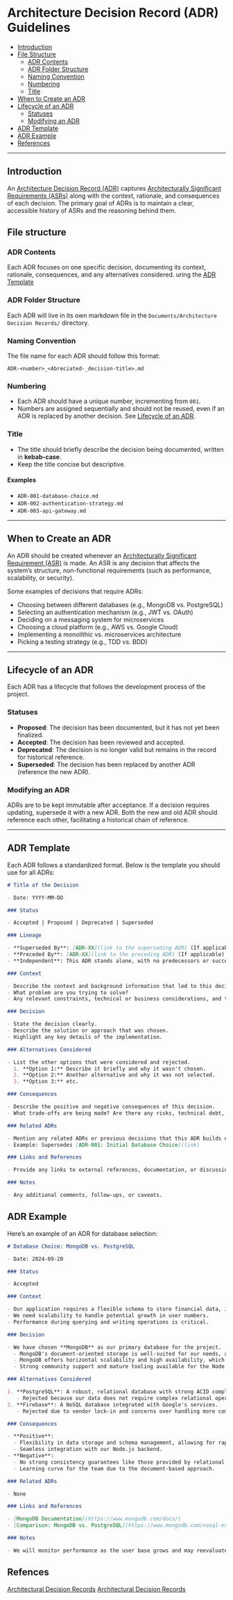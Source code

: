 # Architecture Decision Record (ADR) Guidelines

- [Introduction](#introduction)
- [File Structure](#file-structure)
  - [ADR Contents](#adr-contents)
  - [ADR Folder Structure](#adr-folder-structure)
  - [Naming Convention](#naming-convention)
  - [Numbering](#numbering)
  - [Title](#title)
- [When to Create an ADR](#when-to-create-an-adr)
- [Lifecycle of an ADR](#lifecycle-of-an-adr)
  - [Statuses](#statuses)
  - [Modifying an ADR](#modifying-an-adr)
- [ADR Template](#adr-template)
- [ADR Example](#adr-example)
- [References](#refences)

---

## Introduction

An [Architecture Decision Record (ADR)](https://en.wikipedia.org/wiki/Architectural_decision) captures [Architecturally Significant Requirements (ASRs)](https://en.wikipedia.org/wiki/Architecturally_significant_requirements) along with the context, rationale, and consequences of each decision. The primary goal of ADRs is to maintain a clear, accessible history of ASRs and the reasoning behind them.

## File structure

### ADR Contents

Each ADR focuses on one specific decision, documenting its context, rationale, consequences, and any alternatives considered. uring the [ADR Template](#adr-template)

### ADR Folder Structure

Each ADR will live in its own markdown file in the `Documents/Architecture Decision Records/` directory.

### Naming Convention

The file name for each ADR should follow this format:

`ADR-<number>_<Abreciated-_decision-title>.md`

### Numbering

- Each ADR should have a unique number, incrementing from `001`.
- Numbers are assigned sequentially and should not be reused, even if an ADR is replaced by another decision. See [Lifecycle of an ADR](#lifecycle-of-an-adr).

### Title

- The title should briefly describe the decision being documented, written in **kebab-case**.
- Keep the title concise but descriptive.

#### Examples

- `ADR-001-database-choice.md`
- `ADR-002-authentication-strategy.md`
- `ADR-003-api-gateway.md`

---

## When to Create an ADR

An ADR should be created whenever an [Architecturally Significant Requirement (ASR)](https://en.wikipedia.org/wiki/Architecturally_significant_requirements) is made. An ASR is any decision that affects the system’s structure, non-functional requirements (such as performance, scalability, or security).

Some examples of decisions that require ADRs:

- Choosing between different databases (e.g., MongoDB vs. PostgreSQL)
- Selecting an authentication mechanism (e.g., JWT vs. OAuth)
- Deciding on a messaging system for microservices
- Choosing a cloud platform (e.g., AWS vs. Google Cloud)
- Implementing a monolithic vs. microservices architecture
- Picking a testing strategy (e.g., TDD vs. BDD)

---

## Lifecycle of an ADR

Each ADR has a lifecycle that follows the development process of the project.

### Statuses

- **Proposed**: The decision has been documented, but it has not yet been finalized.
- **Accepted**: The decision has been reviewed and accepted.
- **Deprecated**: The decision is no longer valid but remains in the record for historical reference.
- **Superseded**: The decision has been replaced by another ADR (reference the new ADR).

### Modifying an ADR

ADRs are to be kept immutable after acceptance. If a decision requires updating, supersede it with a new ADR. Both the new and old ADR should reference each other, facilitating a historical chain of reference.

---

## ADR Template

Each ADR follows a standardized format. Below is the template you should use for all ADRs:

```markdown
# Title of the Decision

- Date: YYYY-MM-DD

### Status

- Accepted | Proposed | Deprecated | Superseded

### Lineage

- **Superseded By**: [ADR-XX](link to the superseding ADR) (If applicable)
- **Preceded By**: [ADR-XX](link to the preceding ADR) (If applicable)
- **Independent**: This ADR stands alone, with no predecessors or successors.

### Context

- Describe the context and background information that led to this decision.
- What problem are you trying to solve?
- Any relevant constraints, technical or business considerations, and trade-offs that must be made.

### Decision

- State the decision clearly.
- Describe the solution or approach that was chosen.
- Highlight any key details of the implementation.

### Alternatives Considered

- List the other options that were considered and rejected.
  1. **Option 1:** Describe it briefly and why it wasn't chosen.
  2. **Option 2:** Another alternative and why it was not selected.
  3. **Option 3:** etc.

### Consequences

- Describe the positive and negative consequences of this decision.
- What trade-offs are being made? Are there any risks, technical debt, or future implications?

### Related ADRs

- Mention any related ADRs or previous decisions that this ADR builds on or supersedes.
- Example: Supersedes [ADR-001: Initial Database Choice](link)

### Links and References

- Provide any links to external references, documentation, or discussions that influenced the decision.

### Notes

- Any additional comments, follow-ups, or caveats.
```

## ADR Example

Here’s an example of an ADR for database selection:

```markdown
# Database Choice: MongoDB vs. PostgreSQL

- Date: 2024-09-20

### Status

- Accepted

### Context

- Our application requires a flexible schema to store financial data, including transactions, user profiles, and repayment plans.
- We need scalability to handle potential growth in user numbers.
- Performance during querying and writing operations is critical.

### Decision

- We have chosen **MongoDB** as our primary database for the project.
  - MongoDB's document-oriented storage is well-suited for our needs, as it allows flexibility in handling various types of data without complex migrations.
  - MongoDB offers horizontal scalability and high availability, which aligns with our growth projections.
  - Strong community support and mature tooling available for the Node.js ecosystem made this choice more practical.

### Alternatives Considered

1. **PostgreSQL**: A robust, relational database with strong ACID compliance.
   - Rejected because our data does not require complex relational operations and PostgreSQL's rigid schema could slow development.
2. **Firebase**: A NoSQL database integrated with Google's services.
   - Rejected due to vendor lock-in and concerns over handling more complex queries as the app scales.

### Consequences

- **Positive**:
  - Flexibility in data storage and schema management, allowing for rapid iteration on the data model.
  - Seamless integration with our Node.js backend.
- **Negative**:
  - No strong consistency guarantees like those provided by relational databases (eventual consistency model).
  - Learning curve for the team due to the document-based approach.

### Related ADRs

- None

### Links and References

- [MongoDB Documentation](https://www.mongodb.com/docs/)
- [Comparison: MongoDB vs. PostgreSQL](https://www.mongodb.com/nosql-explained/nosql-vs-sql)

### Notes

- We will monitor performance as the user base grows and may reevaluate this decision if performance degrades.
```

## Refences

[Architectural Decision Records](https://adr.github.io/)
[Architectural Decision Records](https://github.com/joelparkerhenderson/architecture-decision-record)
